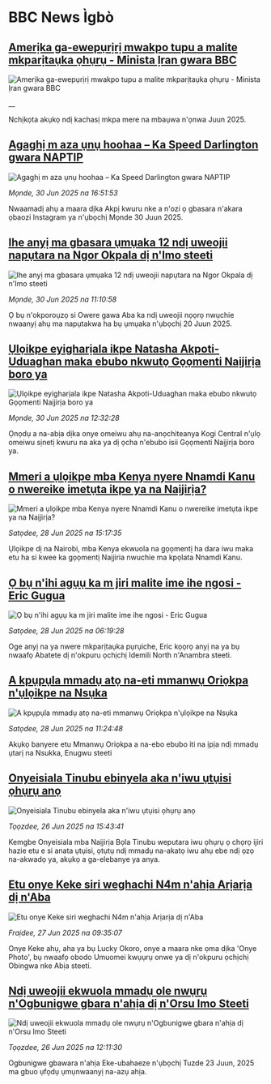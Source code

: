# BBC News Ìgbò## [Amerịka ga-ewepụrịrị mwakpo tupu a malite mkparịtaụka ọhụrụ - Minista Ịran gwara BBC](https://www.bbc.co.uk/igbo/live/c3089lg1ly8t?at_campaign=githubrss)![Amerịka ga-ewepụrịrị mwakpo tupu a malite mkparịtaụka ọhụrụ - Minista Ịran gwara BBC](https://ichef.bbci.co.uk/ace/standard/240/cpsprodpb/3487/live/91769d10-5580-11f0-960d-e9f1088a89fe.jpg)__Nchịkọta akụkọ ndị kachasị mkpa mere na mbaụwa n'ọnwa Juun 2025.## [Agaghị m aza ụnụ hoohaa – Ka Speed Darlington gwara NAPTIP](https://www.bbc.com/igbo/articles/ckg31mn2p2jo?at_campaign=githubrss)![Agaghị m aza ụnụ hoohaa – Ka Speed Darlington gwara NAPTIP](https://ichef.bbci.co.uk/ace/ws/240/cpsprodpb/9872/live/3abdb650-55d2-11f0-b5c5-012c5796682d.png)_Mọnde, 30 Jun 2025 na 16:51:53_Nwaamadị ahụ a maara dịka Akpị kwuru nke a n'ozi ọ gbasara n'akara ọbaozi Instagram ya n'ụbọchị Mọnde 30 Juun 2025.## [Ihe anyị ma gbasara ụmụaka 12 ndị uweojii napụtara na Ngor Okpala dị n'Imo steeti](https://www.bbc.com/igbo/articles/c9dgglgld7no?at_campaign=githubrss)![Ihe anyị ma gbasara ụmụaka 12 ndị uweojii napụtara na Ngor Okpala dị n'Imo steeti](https://ichef.bbci.co.uk/ace/ws/240/cpsprodpb/466f/live/40455f40-559d-11f0-b5c5-012c5796682d.png)_Mọnde, 30 Jun 2025 na 11:10:58_Ọ bụ n'okporoụzọ si Owere gawa Aba ka ndị uweojii nọọrọ nwụchie nwaanyị ahụ ma napụtakwa ha bụ ụmụaka n'ụbọchị 20 Juun 2025.## [Ụlọikpe eyigharịala ikpe Natasha Akpoti-Uduaghan maka ebubo nkwutọ Gọọmenti Naịjirịa boro ya](https://www.bbc.com/igbo/articles/cdj9xvnjd39o?at_campaign=githubrss)![Ụlọikpe eyigharịala ikpe Natasha Akpoti-Uduaghan maka ebubo nkwutọ Gọọmenti Naịjirịa boro ya](https://ichef.bbci.co.uk/ace/ws/240/cpsprodpb/3a21/live/dafef310-55ad-11f0-9074-8989d8c97d87.png)_Mọnde, 30 Jun 2025 na 12:32:28_Ọnọdụ a na-abịa dịka onye omeiwu ahụ na-anọchiteanya Kogi Central n'ụlọ omeiwu sịnetị kwuru na aka ya dị ọcha n'ebubo isii Gọọmenti Naịjirịa boro ya.## [Mmeri a ụlọikpe mba Kenya nyere Nnamdi Kanu o nwereike imetụta ikpe ya na Naịjirịa?](https://www.bbc.com/igbo/articles/c4gdreye4zyo?at_campaign=githubrss)![Mmeri a ụlọikpe mba Kenya nyere Nnamdi Kanu o nwereike imetụta ikpe ya na Naịjirịa?](https://ichef.bbci.co.uk/ace/ws/240/cpsprodpb/7cea/live/a04555e0-542f-11f0-9b41-95612fdbd2fd.jpg)_Satọdee, 28 Jun 2025 na 15:17:35_Ụlọikpe dị na Nairobi, mba Kenya ekwuola na gọọmentị ha dara iwu maka etu ha si kwee ka gọọmentị Naịjiria nwuchie ma kpọlata Nnamdi Kanu.## [Ọ bụ n'ihi agụụ ka m jiri malite ime ihe ngosi - Eric Gugua](https://www.bbc.com/igbo/articles/c4gd9209rgjo?at_campaign=githubrss)![Ọ bụ n'ihi agụụ ka m jiri malite ime ihe ngosi - Eric Gugua](https://ichef.bbci.co.uk/ace/ws/240/cpsprodpb/4db0/live/bce06100-5361-11f0-9bb3-73094e560c59.jpg)_Satọdee, 28 Jun 2025 na 06:19:28_Oge anyị na ya nwere mkparịtaụka pụrụiche, Eric kọọrọ anyị na ya bụ nwaafọ Abatete dị n'okpuru ọchịchị Idemili North n'Anambra steeti.## [A kpụpụla mmadụ atọ na-eti mmanwụ Oriọkpa n'ụlọikpe na Nsụka](https://www.bbc.com/igbo/articles/c15wz050jg8o?at_campaign=githubrss)![A kpụpụla mmadụ atọ na-eti mmanwụ Oriọkpa n'ụlọikpe na Nsụka](https://ichef.bbci.co.uk/ace/ws/240/cpsprodpb/8be9/live/851ff780-5410-11f0-809b-99de38e758cf.jpg)_Satọdee, 28 Jun 2025 na 11:24:48_Akụkọ banyere etu Mmanwụ Oriọkpa a na-ebo ebubo iti na ịpịa ndị mmadụ ụtarị na Nsukka, Enugwu steeti## [Onyeisiala Tinubu ebinyela aka n'iwu ụtụisi ọhụrụ anọ](https://www.bbc.com/igbo/articles/cyv3yypvvn5o?at_campaign=githubrss)![Onyeisiala Tinubu ebinyela aka n'iwu ụtụisi ọhụrụ anọ](https://ichef.bbci.co.uk/ace/ws/240/cpsprodpb/f97e/live/8e323500-52a2-11f0-b4be-8f7caf53b80c.jpg)_Tọọzdee, 26 Jun 2025 na 15:43:41_Kemgbe Onyeisiala mba Naịjirịa Bọla Tinubu weputara iwu ọhụrụ ọ chọrọ ijiri hazie etu e si anata ụtụisi, ọtụtụ ndị mmadụ na-akatọ iwu ahụ ebe ndị ọzọ na-akwadọ ya, akụkọ a ga-elebanye ya anya.## [Etu onye Keke siri weghachi N4m n'ahịa Arịarịa dị n'Aba](https://www.bbc.com/igbo/articles/cwyr66yk1r6o?at_campaign=githubrss)![Etu onye Keke siri weghachi N4m n'ahịa Arịarịa dị n'Aba](https://ichef.bbci.co.uk/ace/ws/240/cpsprodpb/87d2/live/565018e0-5334-11f0-a2ff-17a82c2e8bc4.jpg)_Fraịdee, 27 Jun 2025 na 09:35:07_Onye Keke ahụ, aha ya bụ Lucky Okoro, onye a maara nke ọma dịka 'Onye Photo', bụ nwaafọ obodo Umuomei kwụụrụ onwe ya dị n'okpuru ọchịchị Obingwa nke Abịa steeti.## [Ndị uweojii ekwuola mmadụ ole nwụrụ n'Ogbunigwe gbara n'ahịa dị n'Orsu Imo Steeti](https://www.bbc.com/igbo/articles/czjkenn3npzo?at_campaign=githubrss)![Ndị uweojii ekwuola mmadụ ole nwụrụ n'Ogbunigwe gbara n'ahịa dị n'Orsu Imo Steeti](https://ichef.bbci.co.uk/ace/ws/240/cpsprodpb/193b/live/be08bdd0-5284-11f0-ad6a-617a010885d7.png)_Tọọzdee, 26 Jun 2025 na 12:11:30_Ogbunigwe gbawara n'ahịa Eke-ubahaeze n'ụbọchị Tuzde 23 Juun, 2025 ma gbuo ụfọdụ ụmụnwaanyị na-azụ ahịa.